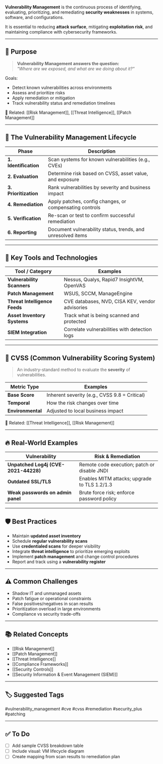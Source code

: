 **Vulnerability Management** is the continuous process of identifying, evaluating, prioritizing, and remediating **security weaknesses** in systems, software, and configurations.

It is essential to reducing **attack surface**, mitigating **exploitation risk**, and maintaining compliance with cybersecurity frameworks.

---

## 🎯 Purpose

> **Vulnerability Management answers the question:**  
> _"Where are we exposed, and what are we doing about it?"_

Goals:
- Detect known vulnerabilities across environments
- Assess and prioritize risks
- Apply remediation or mitigation
- Track vulnerability status and remediation timelines

📎 Related: [[Risk Management]], [[Threat Intelligence]], [[Patch Management]]

---

## 🔁 The Vulnerability Management Lifecycle

| Phase             | Description                                                                 |
|------------------|-------------------------------------------------------------------------------|
| **1. Identification** | Scan systems for known vulnerabilities (e.g., CVEs)                       |
| **2. Evaluation**     | Determine risk based on CVSS, asset value, and exposure                   |
| **3. Prioritization** | Rank vulnerabilities by severity and business impact                      |
| **4. Remediation**     | Apply patches, config changes, or compensating controls                  |
| **5. Verification**    | Re-scan or test to confirm successful remediation                        |
| **6. Reporting**       | Document vulnerability status, trends, and unresolved items              |

---

## 🧰 Key Tools and Technologies

| Tool / Category           | Examples                                              |
|----------------------------|--------------------------------------------------------|
| **Vulnerability Scanners** | Nessus, Qualys, Rapid7 InsightVM, OpenVAS             |
| **Patch Management**       | WSUS, SCCM, ManageEngine                              |
| **Threat Intelligence Feeds** | CVE databases, NVD, CISA KEV, vendor advisories     |
| **Asset Inventory Systems** | Track what is being scanned and protected            |
| **SIEM Integration**       | Correlate vulnerabilities with detection logs         |

---

## 🧠 CVSS (Common Vulnerability Scoring System)

> An industry-standard method to evaluate the **severity** of vulnerabilities.

| Metric Type     | Examples                                      |
|------------------|-----------------------------------------------|
| **Base Score**   | Inherent severity (e.g., CVSS 9.8 = Critical) |
| **Temporal**     | How the risk changes over time               |
| **Environmental**| Adjusted to local business impact            |

📎 Related: [[Threat Intelligence]], [[Risk Management]]

---

## 🔥 Real-World Examples

| Vulnerability                    | Risk & Remediation                              |
|----------------------------------|--------------------------------------------------|
| **Unpatched Log4j (CVE-2021-44228)** | Remote code execution; patch or disable JNDI |
| **Outdated SSL/TLS**             | Enables MITM attacks; upgrade to TLS 1.2/1.3    |
| **Weak passwords on admin panel** | Brute force risk; enforce password policy       |

---

## 🛡 Best Practices

- Maintain **updated asset inventory**
- Schedule **regular vulnerability scans**
- Use **credentialed scans** for deeper visibility
- Integrate **threat intelligence** to prioritize emerging exploits
- Implement **patch management** and change control procedures
- Report and track using a **vulnerability register**

---

## ⚠️ Common Challenges

- Shadow IT and unmanaged assets
- Patch fatigue or operational constraints
- False positives/negatives in scan results
- Prioritization overload in large environments
- Compliance vs security trade-offs

---

## 📚 Related Concepts

- [[Risk Management]]
- [[Patch Management]]
- [[Threat Intelligence]]
- [[Compliance Frameworks]]
- [[Security Controls]]
- [[Security Information & Event Management (SIEM)]]

---

## 🏷 Suggested Tags

#vulnerability_management #cve #cvss #remediation #security_plus #patching

---

## ✅ To Do

- [ ] Add sample CVSS breakdown table
- [ ] Include visual: VM lifecycle diagram
- [ ] Create mapping from scan results to remediation plan
